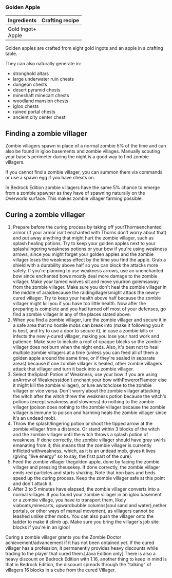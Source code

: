 ### Golden Apple
| Ingredients           | Crafting recipe |
|-----------------------|-----------------|
| Gold Ingot+<br/>Apple |                 |

Golden apples are crafted from eight gold ingots and an apple in a crafting table.

They can also naturally generate in:

- stronghold altars
- large underwater ruin chests
- dungeon chests
- desert pyramid chests
- mineshaft minecart chests
- woodland mansion chests
- igloo chests
- ruined portal chests
- ancient city center chest

## Finding a zombie villager
Zombie villagers spawn in place of a normal zombie 5% of the time and can also be found in igloo basements and zombie villages. Manually scouting your base's perimeter during the night is a good way to find zombie villagers.

If you cannot find a zombie villager, you can summon them via commands or use a spawn egg if you have cheats on.

In Bedrock Edition zombie villagers have the same 5% chance to emerge from a zombie spawner as they have of spawning naturally on the Overworld surface. This makes zombie villager farming possible.

## Curing a zombie villager
1. Prepare before the curing process by taking off yourThornsenchanted armor (if your armor isn't enchanted with Thorns don't worry about that) and put away anything that might hurt the zombie villager, such as splash healing potions. Try to keep your golden apples next to your splash/lingering weakness potions or your bow if you're using weakness arrows, since you might forget your golden apples and the zombie villager loses the weakness effect by the time you find the apple. Grab a shield with a durability above half so you can block the attacks more safely. If you're planning to use weakness arrows, use an unenchanted bow since enchanted bows mostly deal more damage to the zombie villager. Make your tamed wolves sit and move youriron golemsaway from the zombie villager. Make sure you don't heal the zombie villager in the middle of araidbecause the raidingillagersmight attack the newly-cured villager. Try to keep your health above half because the zombie villager might kill you if you have too little health. Now after the preparing is complete and you had turned off most of your defenses, go find a zombie villager in any of the places stated above.
2. When you find a zombie villager, lure the zombie villager and secure it in a safe area that no hostile mobs can break into (make it following you it is best, and try to use a door to secure it), in case a zombie kills or infects the newly-cured villager, making you lose your hard work and patience. Make sure to include a roof of opaque blocks so the zombie villager does not burn when the night ends. Also, it's best not to heal multiple zombie villagers at a time (unless you can feed all of them a golden apple around the same time, or if they're sealed in separate areas) because if one zombie villager is healed, other zombie villagers attack that villager and turn it back into a zombie villager.
3. Select theSplash Potion of Weakness, use your bow if you are using anArrow of Weakness(don't enchant your bow withPowerorFlameor else it might kill the zombie villager), or lure awitchclose to the zombie villager or vice versa. Don't worry about the zombie villager attacking the witch after the witch threw the weakness potion because the witch's potions (except weakness and slowness) do nothing to the zombie villager (poison does nothing to the zombie villager because the zombie villager is immune to poison and harming heals the zombie villager since it's an undead mob).
4. Throw the splash/lingering potion or shoot the tipped arrow at the zombie villager from a distance. Or stand within 3 blocks of the witch and the zombie villager until the witch throws a splash potion of weakness. If done correctly, the zombie villager should have gray swirls emanating from it; this means that the zombie villager is currently inflicted withweakness, which, as it is an undead mob, gives it lives (giving "live energy" so to say, the first part of the cure).
5. Feed the zombie villager thegolden apple, done by facing the zombie villager and pressing theusekey. If done correctly, the zombie villager emits red particles and starts shaking. Note that iron bars and beds speed up the curing process. Keep the zombie villager safe at this point and don't attack it.
6. After 3 to 5 minutes have elapsed, the zombie villager converts into a normal villager. If you found your zombie villager in an igloo basement or a zombie village, you have to transport them, likely viaboats,minecarts, upwardbubble columns(soul sand and water),nether portals, or other ways of manual movement, as villagers cannot be leashed unlike other mobs. You can also push the villager onto the ladder to make it climb up. Make sure you bring the villager's job site blocks if you're in an igloo!

Curing a zombie villager grants you the Zombie Doctor achievement/advancement if it has not been obtained yet. If the cured villager has a profession, it permanently provides heavy discounts while trading to the player that cured them.‌[Java Edition  only] There is also a heavy discount on Bedrock Edition with 1.16, another thing to keep in mind is that in Bedrock Edition, the discount spreads through the "talking" of villagers 16 blocks in a cube from the cured Villager.


